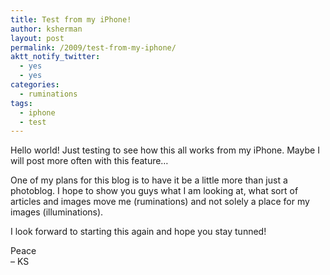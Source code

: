 ```yaml
---
title: Test from my iPhone!
author: ksherman
layout: post
permalink: /2009/test-from-my-iphone/
aktt_notify_twitter:
  - yes
  - yes
categories:
  - ruminations
tags:
  - iphone
  - test
---
```

Hello world! Just testing to see how this all works from my iPhone. Maybe I will post more often with this feature&#8230;

One of my plans for this blog is to have it be a little more than just a photoblog. I hope to show you guys what I am looking at, what sort of articles and images move me (ruminations) and not solely a place for my images (illuminations).

I look forward to starting this again and hope you stay tunned!

Peace  
&#8211; KS